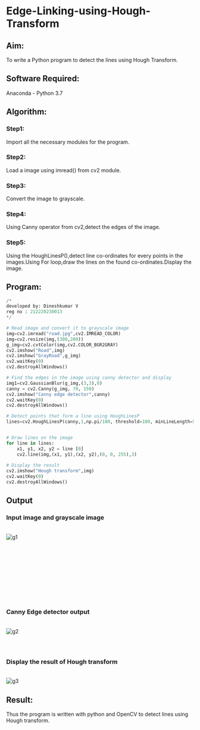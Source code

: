 # Edge-Linking-using-Hough-Transform
## Aim:
To write a Python program to detect the lines using Hough Transform.

## Software Required:
Anaconda - Python 3.7

## Algorithm:
### Step1:
Import all the necessary modules for the program.

### Step2:
Load a image using imread() from cv2 module.

### Step3:
Convert the image to grayscale.

### Step4:
Using Canny operator from cv2,detect the edges of the image.

### Step5:
Using the HoughLinesP(),detect line co-ordinates for every points in the images.Using For loop,draw the lines on the found co-ordinates.Display the image.


## Program:
```python
/*
developed by: Dineshkumar V
reg no : 212220230013
*/

# Read image and convert it to grayscale image
img=cv2.imread("road.jpg",cv2.IMREAD_COLOR)
img=cv2.resize(img,(300,200))
g_img=cv2.cvtColor(img,cv2.COLOR_BGR2GRAY)
cv2.imshow("Road",img)
cv2.imshow("GrayRoad",g_img)
cv2.waitKey(0)
cv2.destroyAllWindows()

# Find the edges in the image using canny detector and display
img1=cv2.GaussianBlur(g_img,(3,3),0)
canny = cv2.Canny(g_img, 70, 150)
cv2.imshow("Canny edge detector",canny)
cv2.waitKey(0)
cv2.destroyAllWindows()

# Detect points that form a line using HoughLinesP
lines=cv2.HoughLinesP(canny,1,np.pi/180, threshold=100, minLineLength=50,maxLineGap=250)


# Draw lines on the image
for line in lines:
    x1, y1, x2, y2 = line [0] 
    cv2.line(img,(x1, y1),(x2, y2),(0, 0, 255),3)
 
# Display the result
cv2.imshow("Hough transform",img)
cv2.waitKey(0)
cv2.destroyAllWindows()

```
## Output

### Input image and grayscale image
<br/>![g1](https://user-images.githubusercontent.com/75235789/169962500-feecff5e-a972-408d-bd6a-dd75a2ecea45.jpg)



### <br/><br/><br/><br/><br/><br/><br/><br/>Canny Edge detector output
<br/>![g2](https://user-images.githubusercontent.com/75235789/169962515-ea1a1c84-d98d-4340-913d-66bc27b9afe9.jpg)



### <br/><br/>Display the result of Hough transform
<br/>![g3](https://user-images.githubusercontent.com/75235789/169962529-6f181531-5131-41d7-88c8-9f7156df2467.jpg)



## Result:
Thus the program is written with python and OpenCV to detect lines using Hough transform. 
